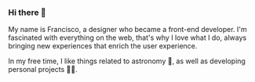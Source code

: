 ### Hi there 👋

My name is Francisco, a designer who became a front-end developer. 
I'm fascinated with everything on the web, that's why I love what I do, always bringing new experiences that enrich the user experience.

In my free time, I like things related to astronomy 🚀, as well as developing personal projects 👨‍💻.

<!--
**fraandeveloper/fraandeveloper** is a ✨ _special_ ✨ repository because its `README.md` (this file) appears on your GitHub profile.

Here are some ideas to get you started:

- 🔭 I’m currently working on ...
- 🌱 I’m currently learning ...
- 👯 I’m looking to collaborate on ...
- 🤔 I’m looking for help with ...
- 💬 Ask me about ...
- 📫 How to reach me: ...
- 😄 Pronouns: ...
- ⚡ Fun fact: ...
-->
